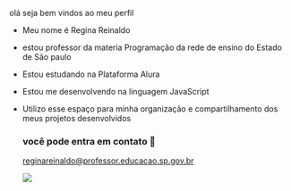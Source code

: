 olá seja bem vindos ao meu perfil

- Meu nome é Regina Reinaldo 
- estou professor da materia Programação da rede de ensino do Estado de São paulo
- Estou estudando na Plataforma Alura
- Estou me desenvolvendo na linguagem JavaScript
- Utilizo esse espaço para minha organização e compartilhamento dos meus projetos desenvolvidos
  ### você pode entra em contato 📧
  reginareinaldo@professor.educacao.sp.gov.br

  
  ![](https://media.tenor.com/n2n0DGny2q0AAAAM/tec.gif )
  
